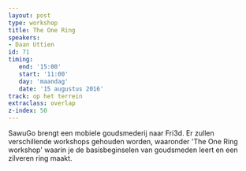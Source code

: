 ```yaml
---
layout: post
type: workshop
title: The One Ring
speakers:
- Daan Uttien
id: 71
timing: 
   end: '15:00'
   start: '11:00'
   day: 'maandag'
   date: '15 augustus 2016'
track: op het terrein
extraclass: overlap
z-index: 50
---
```

SawuGo brengt een mobiele goudsmederij naar Fri3d. Er zullen verschillende workshops gehouden worden, waaronder 'The One Ring workshop' waarin je de basisbeginselen van goudsmeden leert en een zilveren ring maakt.